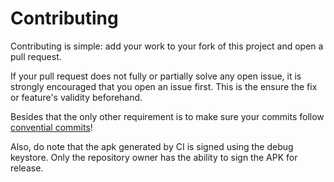# Contributing

Contributing is simple: add your work to your fork of this project and open a pull request.

If your pull request does not fully or partially solve any open issue, it is strongly encouraged that you open an issue first.
This is the ensure the fix or feature's validity beforehand.

Besides that the only other requirement is to make sure your commits follow [convential commits](https://www.conventionalcommits.org/en/v1.0.0/)!

Also, do note that the apk generated by CI is signed using the debug keystore. Only the repository owner has the ability to sign the APK for release.
